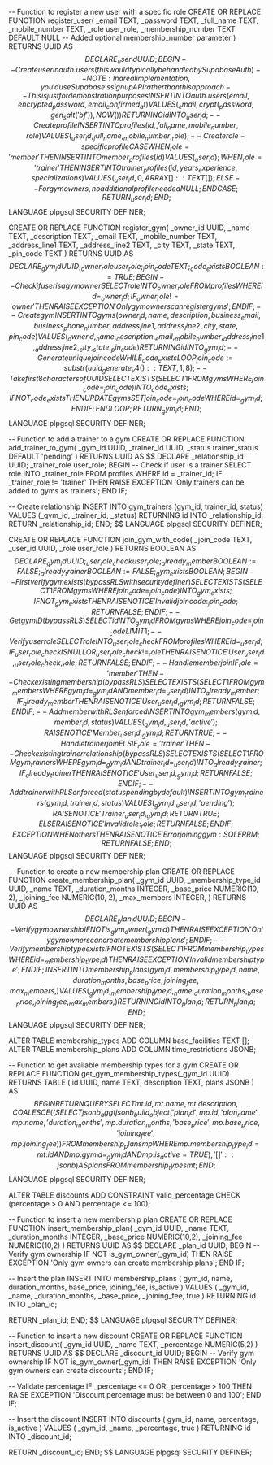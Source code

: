 -- Function to register a new user with a specific role
CREATE OR REPLACE FUNCTION register_user(
    _email TEXT,
    _password TEXT,
    _full_name TEXT,
    _mobile_number TEXT,
    _role user_role,
    _membership_number TEXT DEFAULT NULL -- Added optional membership_number parameter
  ) RETURNS UUID AS $$
DECLARE _user_id UUID;
BEGIN -- Create user in auth.users (this would typically be handled by Supabase Auth)
-- NOTE: In a real implementation, you'd use Supabase's signup API rather than this approach
-- This is just for demonstration purposes
INSERT INTO auth.users (email, encrypted_password, email_confirmed_at)
VALUES (_email, crypt(_password, gen_salt('bf')), NOW())
RETURNING id INTO _user_id;
-- Create profile
INSERT INTO profiles (id, full_name, mobile_number, role)
VALUES (_user_id, _full_name, _mobile_number, _role);
-- Create role-specific profile
CASE
  WHEN _role = 'member' THEN
  INSERT INTO member_profiles (id)
  VALUES (_user_id);
WHEN _role = 'trainer' THEN
INSERT INTO trainer_profiles (id, years_experience, specializations)
VALUES (_user_id, 0, ARRAY []::TEXT []);
ELSE -- For gym owners, no additional profile needed
NULL;
END CASE
;
RETURN _user_id;
END;
$$ LANGUAGE plpgsql SECURITY DEFINER;

CREATE OR REPLACE FUNCTION register_gym(
    _owner_id UUID,
    _name TEXT,
    _description TEXT,
    _email TEXT,
    _mobile_number TEXT,
    _address_line1 TEXT,
    _address_line2 TEXT,
    _city TEXT,
    _state TEXT,
    _pin_code TEXT
  ) RETURNS UUID AS $$
DECLARE _gym_id UUID;
_owner_role user_role;
_join_code TEXT;
_code_exists BOOLEAN := TRUE;
BEGIN -- Check if user is a gym owner
SELECT role INTO _owner_role
FROM profiles
WHERE id = _owner_id;
IF _owner_role != 'owner' THEN RAISE EXCEPTION 'Only gym owners can register gyms';
END IF;
-- Create gym
INSERT INTO gyms (
    owner_id,
    name,
    description,
    business_email,
    business_phone_number,
    address_line1,
    address_line2,
    city,
    state,
    pin_code
  )
VALUES (
    _owner_id,
    _name,
    _description,
    _email,
    _mobile_number,
    _address_line1,
    _address_line2,
    _city,
    _state,
    _pin_code
  )
RETURNING id INTO _gym_id;
-- Generate unique join code
WHILE _code_exists LOOP _join_code := substr(uuid_generate_v4()::TEXT, 1, 8);
-- Take first 8 characters of UUID
SELECT EXISTS (
    SELECT 1
    FROM gyms
    WHERE join_code = _join_code
  ) INTO _code_exists;
IF NOT _code_exists THEN
UPDATE gyms
SET join_code = _join_code
WHERE id = _gym_id;
END IF;
END LOOP;
RETURN _gym_id;
END;
$$ LANGUAGE plpgsql SECURITY DEFINER;

-- Function to add a trainer to a gym
CREATE OR REPLACE FUNCTION add_trainer_to_gym(
    _gym_id UUID,
    _trainer_id UUID,
    _status trainer_status DEFAULT 'pending'
  ) RETURNS UUID AS $$
DECLARE _relationship_id UUID;
_trainer_role user_role;
BEGIN -- Check if user is a trainer
SELECT role INTO _trainer_role
FROM profiles
WHERE id = _trainer_id;
IF _trainer_role != 'trainer' THEN RAISE EXCEPTION 'Only trainers can be added to gyms as trainers';
END IF;

-- Create relationship
INSERT INTO gym_trainers (gym_id, trainer_id, status)
VALUES (_gym_id, _trainer_id, _status)
RETURNING id INTO _relationship_id;
RETURN _relationship_id;
END;
$$ LANGUAGE plpgsql SECURITY DEFINER;

CREATE OR REPLACE FUNCTION join_gym_with_code(
    _join_code TEXT,
    _user_id UUID,
    _role user_role
  ) RETURNS BOOLEAN AS $$
DECLARE _gym_id UUID;
_user_role_check user_role;
_already_member BOOLEAN := FALSE;
_already_trainer BOOLEAN := FALSE;
_gym_exists BOOLEAN;
BEGIN -- First verify gym exists (bypass RLS with security definer)
SELECT EXISTS (
    SELECT 1
    FROM gyms
    WHERE join_code = _join_code
  ) INTO _gym_exists;
IF NOT _gym_exists THEN RAISE NOTICE 'Invalid join code: %',
_join_code;
RETURN FALSE;
END IF;
-- Get gym ID (bypass RLS)
SELECT id INTO _gym_id
FROM gyms
WHERE join_code = _join_code
LIMIT 1;
-- Verify user role
SELECT role INTO _user_role_check
FROM profiles
WHERE id = _user_id;
IF _user_role_check IS NULL
OR _user_role_check != _role THEN RAISE NOTICE 'User % has role % but tried joining as %',
_user_id,
_user_role_check,
_role;
RETURN FALSE;
END IF;
-- Handle member join
IF _role = 'member' THEN -- Check existing membership (bypass RLS)
SELECT EXISTS (
    SELECT 1
    FROM gym_members
    WHERE gym_id = _gym_id
      AND member_id = _user_id
  ) INTO _already_member;
IF _already_member THEN RAISE NOTICE 'User % is already a member of gym %',
_user_id,
_gym_id;
RETURN FALSE;
END IF;
-- Add member with RLS enforced
INSERT INTO gym_members (gym_id, member_id, status)
VALUES (_gym_id, _user_id, 'active');
RAISE NOTICE 'Member % successfully joined gym %',
_user_id,
_gym_id;
RETURN TRUE;
-- Handle trainer join
ELSIF _role = 'trainer' THEN -- Check existing trainer relationship (bypass RLS)
SELECT EXISTS (
    SELECT 1
    FROM gym_trainers
    WHERE gym_id = _gym_id
      AND trainer_id = _user_id
  ) INTO _already_trainer;
IF _already_trainer THEN RAISE NOTICE 'User % is already a trainer at gym %',
_user_id,
_gym_id;
RETURN FALSE;
END IF;
-- Add trainer with RLS enforced (status pending by default)
INSERT INTO gym_trainers (gym_id, trainer_id, status)
VALUES (_gym_id, _user_id, 'pending');
RAISE NOTICE 'Trainer % requested to join gym % (pending approval)',
_user_id,
_gym_id;
RETURN TRUE;
ELSE RAISE NOTICE 'Invalid role: %',
_role;
RETURN FALSE;
END IF;
EXCEPTION
WHEN others THEN RAISE NOTICE 'Error joining gym: %',
SQLERRM;
RETURN FALSE;
END;
$$ LANGUAGE plpgsql SECURITY DEFINER;


-- Function to create a new membership plan
CREATE OR REPLACE FUNCTION create_membership_plan(
    _gym_id UUID,
    _membership_type_id UUID,
    _name TEXT,
    _duration_months INTEGER,
    _base_price NUMERIC(10, 2),
    _joining_fee NUMERIC(10, 2),
    _max_members INTEGER,
  ) RETURNS UUID AS $$
DECLARE _plan_id UUID;
BEGIN -- Verify gym ownership
IF NOT is_gym_owner(_gym_id) THEN RAISE EXCEPTION 'Only gym owners can create membership plans';
END IF;
-- Verify membership type exists
IF NOT EXISTS (
  SELECT 1
  FROM membership_types
  WHERE id = _membership_type_id
) THEN RAISE EXCEPTION 'Invalid membership type';
END IF;
INSERT INTO membership_plans (
    gym_id,
    membership_type_id,
    name,
    duration_months,
    base_price,
    joining_fee,
    max_members,
  )
VALUES (
    _gym_id,
    _membership_type_id,
    _name,
    _duration_months,
    _base_price,
    _joining_fee,
    _max_members,
  )
RETURNING id INTO _plan_id;
RETURN _plan_id;
END;
$$ LANGUAGE plpgsql SECURITY DEFINER;

ALTER TABLE membership_types
ADD COLUMN base_facilities TEXT [];
ALTER TABLE membership_plans
ADD COLUMN time_restrictions JSONB;

-- Function to get available membership types for a gym
CREATE OR REPLACE FUNCTION get_gym_membership_types(_gym_id UUID) RETURNS TABLE (
    id UUID,
    name TEXT,
    description TEXT,
    plans JSONB
  ) AS $$ BEGIN RETURN QUERY
SELECT mt.id,
  mt.name,
  mt.description,
  COALESCE(
    (
      SELECT jsonb_agg(
          jsonb_build_object(
            'plan_id',
            mp.id,
            'plan_name',
            mp.name,
            'duration_months',
            mp.duration_months,
            'base_price',
            mp.base_price,
            'joining_fee',
            mp.joining_fee
          )
        )
      FROM membership_plans mp
      WHERE mp.membership_type_id = mt.id
        AND mp.gym_id = _gym_id
        AND mp.is_active = TRUE
    ),
    '[]'::jsonb
  ) AS plans
FROM membership_types mt;
END;
$$ LANGUAGE plpgsql SECURITY DEFINER;

ALTER TABLE discounts
ADD CONSTRAINT valid_percentage CHECK (percentage > 0 AND percentage <= 100);

-- Function to insert a new membership plan
CREATE OR REPLACE FUNCTION insert_membership_plan(
  _gym_id UUID,
  _name TEXT,
  _duration_months INTEGER,
  _base_price NUMERIC(10,2),
  _joining_fee NUMERIC(10,2)
) RETURNS UUID AS $$
DECLARE
  _plan_id UUID;
BEGIN
  -- Verify gym ownership
  IF NOT is_gym_owner(_gym_id) THEN
    RAISE EXCEPTION 'Only gym owners can create membership plans';
  END IF;

  -- Insert the plan
  INSERT INTO membership_plans (
    gym_id,
    name,
    duration_months,
    base_price,
    joining_fee,
    is_active
  ) VALUES (
    _gym_id,
    _name,
    _duration_months,
    _base_price,
    _joining_fee,
    true
  ) RETURNING id INTO _plan_id;

  RETURN _plan_id;
END;
$$ LANGUAGE plpgsql SECURITY DEFINER;

-- Function to insert a new discount
CREATE OR REPLACE FUNCTION insert_discount(
  _gym_id UUID,
  _name TEXT,
  _percentage NUMERIC(5,2)
) RETURNS UUID AS $$
DECLARE
  _discount_id UUID;
BEGIN
  -- Verify gym ownership
  IF NOT is_gym_owner(_gym_id) THEN
    RAISE EXCEPTION 'Only gym owners can create discounts';
  END IF;

  -- Validate percentage
  IF _percentage <= 0 OR _percentage > 100 THEN
    RAISE EXCEPTION 'Discount percentage must be between 0 and 100';
  END IF;

  -- Insert the discount
  INSERT INTO discounts (
    gym_id,
    name,
    percentage,
    is_active
  ) VALUES (
    _gym_id,
    _name,
    _percentage,
    true
  ) RETURNING id INTO _discount_id;

  RETURN _discount_id;
END;
$$ LANGUAGE plpgsql SECURITY DEFINER;